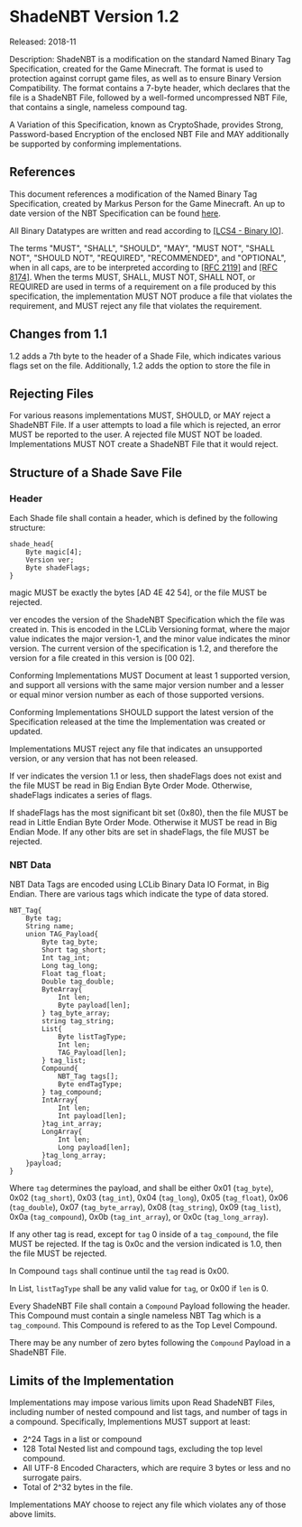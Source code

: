 # ShadeNBT Version 1.2 #

Released: 2018-11

Description: ShadeNBT is a modification on the standard Named Binary Tag Specification, created for the Game Minecraft. 
The format is used to protection against corrupt game files, as well as to ensure Binary Version Compatibility. 
The format contains a 7-byte header, which declares that the file is a ShadeNBT File, followed by a well-formed uncompressed NBT File, that contains a single, nameless compound tag. 

A Variation of this Specification, known as CryptoShade, provides Strong, Password-based Encryption of the enclosed NBT File and MAY additionally be supported by conforming implementations. 


## References ##
This document references a modification of the Named Binary Tag Specification, created by Markus Person for the Game Minecraft. 
An up to date version of the NBT Specification can be found [here](https://wiki.vg/nbt). 

All Binary Datatypes are written and read according to [[LCS4 - Binary IO]](https://lightningcreations.github.io/LCS/publications/LCS4). 

The terms "MUST", "SHALL", "SHOULD", "MAY", "MUST NOT", "SHALL NOT", "SHOULD NOT", "REQUIRED", 
 "RECOMMENDED", and "OPTIONAL", when in all caps, are to be interpreted according to [[RFC 2119]](https://tools.ietf.org/html/rfc2119) and [[RFC 8174]](https://tools.ietf.org/html/rfc8174). 
 When the terms MUST, SHALL, MUST NOT, SHALL NOT, or REQUIRED are used in terms of a requirement on a file produced by this specification, the implementation MUST NOT produce a file that violates the requirement, and MUST reject any file that violates the requirement.

## Changes from 1.1 ##

1.2 adds a 7th byte to the header of a Shade File, which indicates various flags set on the file. Additionally, 1.2 adds the option to store the file in 

## Rejecting Files ##

For various reasons implementations MUST, SHOULD, or MAY reject a ShadeNBT File. 
If a user attempts to load a file which is rejected, an error MUST be reported to the user.  A rejected file MUST NOT be loaded. 
Implementations MUST NOT create a ShadeNBT File that it would reject. 

## Structure of a Shade Save File ##

### Header ###

Each Shade file shall contain a header, which is defined by the following structure:

```
shade_head{
	Byte magic[4];
	Version ver;
	Byte shadeFlags;
}
```

magic MUST be exactly the bytes [AD 4E 42 54], or the file MUST be rejected.

ver encodes the version of the ShadeNBT Specification which the file was created in. 
This is encoded in the LCLib Versioning format, where the major value indicates the major version-1, and the minor value indicates the minor version. 
The current version of the specification is 1.2, and therefore the version for a file created in this version is [00 02]. 


Conforming Implementations MUST Document at least 1 supported version, and support all versions with the same major version number and a lesser or equal minor version number as each of those supported versions. 

Conforming Implementations SHOULD support the latest version of the Specification released at the time the Implementation was created or updated. 

Implementations MUST reject any file that indicates an unsupported version, or any version that has not been released. 

If ver indicates the version 1.1 or less, then shadeFlags does not exist and the file MUST be read in Big Endian Byte Order Mode. Otherwise, shadeFlags indicates a series of flags. 

If shadeFlags has the most significant bit set (0x80), then the file MUST be read in Little Endian Byte Order Mode. Otherwise it MUST be read in Big Endian Mode. If any other bits are set in shadeFlags, the file MUST be rejected. 


### NBT Data ###

NBT Data Tags are encoded using LCLib Binary Data IO Format, in Big Endian. There are various tags which indicate the type of data stored. 

```
NBT_Tag{
	Byte tag;
	String name;
	union TAG_Payload{
		Byte tag_byte;
		Short tag_short;
		Int tag_int;
		Long tag_long;
		Float tag_float;
		Double tag_double;
		ByteArray{
			Int len;
			Byte payload[len];
		} tag_byte_array;
		string tag_string;
		List{
			Byte listTagType;
			Int len;
			TAG_Payload[len];
		} tag_list;
		Compound{
			NBT_Tag tags[];
			Byte endTagType;
		} tag_compound;
		IntArray{
			Int len;
			Int payload[len];
		}tag_int_array;
		LongArray{
			Int len;
			Long payload[len];
		}tag_long_array;
	}payload;
}
```

Where `tag` determines the payload, and shall be either 0x01 (`tag_byte`), 0x02 (`tag_short`), 0x03 (`tag_int`), 0x04 (`tag_long`), 0x05 (`tag_float`), 0x06 (`tag_double`), 0x07 (`tag_byte_array`), 0x08 (`tag_string`), 0x09 (`tag_list`), 0x0a (`tag_compound`), 0x0b (`tag_int_array`), or 0x0c (`tag_long_array`). 

If any other tag is read, except for `tag` 0 inside of a `tag_compound`, the file MUST be rejected. 
If the tag is 0x0c and the version indicated is 1.0, then the file MUST be rejected.

In Compound `tags` shall continue until the `tag` read is 0x00.

In List, `listTagType` shall be any valid value for `tag`, or 0x00 if `len` is 0. 

Every ShadeNBT File shall contain a `Compound` Payload following the header. This Compound must contain a single nameless NBT Tag which is a `tag_compound`. This Compound is refered to as the Top Level Compound.

There may be any number of zero bytes following the `Compound` Payload in a ShadeNBT File. 

## Limits of the Implementation ##

Implementations may impose various limits upon Read ShadeNBT Files, including number of nested compound and list tags, and number of tags in a compound. 
Specifically, Implementions MUST support at least:
* 2^24 Tags in a list or compound
* 128 Total Nested list and compound tags, excluding the top level compound. 
* All UTF-8 Encoded Characters, which are require 3 bytes or less and no surrogate pairs. 
* Total of 2^32 bytes in the file. 

Implementations MAY choose to reject any file which violates any of those above limits. 

